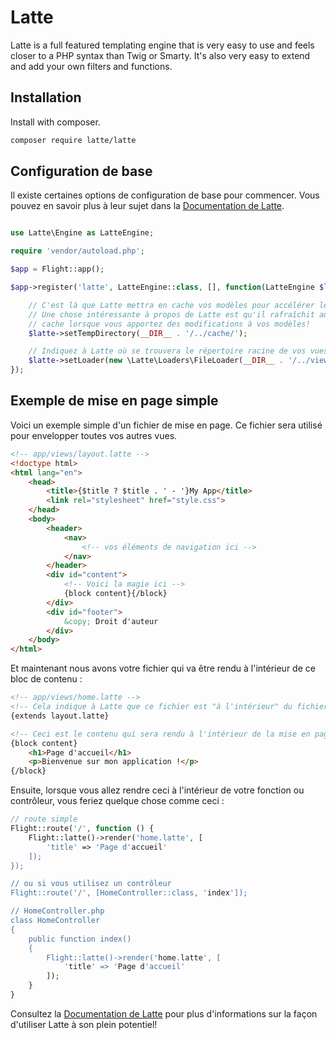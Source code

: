# Latte

Latte is a full featured templating engine that is very easy to use and feels closer to a PHP syntax than Twig or Smarty. It's also very easy to extend and add your own filters and functions.

## Installation

Install with composer.

```bash
composer require latte/latte
```

## Configuration de base

Il existe certaines options de configuration de base pour commencer. Vous pouvez en savoir plus à leur sujet dans la [Documentation de Latte](https://latte.nette.org/en/guide).

```php

use Latte\Engine as LatteEngine;

require 'vendor/autoload.php';

$app = Flight::app();

$app->register('latte', LatteEngine::class, [], function(LatteEngine $latte) use ($app) {

	// C'est là que Latte mettra en cache vos modèles pour accélérer les choses
	// Une chose intéressante à propos de Latte est qu'il rafraîchit automatiquement votre
	// cache lorsque vous apportez des modifications à vos modèles!
	$latte->setTempDirectory(__DIR__ . '/../cache/');

	// Indiquez à Latte où se trouvera le répertoire racine de vos vues.
	$latte->setLoader(new \Latte\Loaders\FileLoader(__DIR__ . '/../views/'));
});
```

## Exemple de mise en page simple

Voici un exemple simple d'un fichier de mise en page. Ce fichier sera utilisé pour envelopper toutes vos autres vues.

```html
<!-- app/views/layout.latte -->
<!doctype html>
<html lang="en">
	<head>
		<title>{$title ? $title . ' - '}My App</title>
		<link rel="stylesheet" href="style.css">
	</head>
	<body>
		<header>
			<nav>
				<!-- vos éléments de navigation ici -->
			</nav>
		</header>
		<div id="content">
			<!-- Voici la magie ici -->
			{block content}{/block}
		</div>
		<div id="footer">
			&copy; Droit d'auteur
		</div>
	</body>
</html>
```

Et maintenant nous avons votre fichier qui va être rendu à l'intérieur de ce bloc de contenu :

```html
<!-- app/views/home.latte -->
<!-- Cela indique à Latte que ce fichier est "à l'intérieur" du fichier layout.latte -->
{extends layout.latte}

<!-- Ceci est le contenu qui sera rendu à l'intérieur de la mise en page à l'intérieur du bloc de contenu -->
{block content}
	<h1>Page d'accueil</h1>
	<p>Bienvenue sur mon application !</p>
{/block}
```

Ensuite, lorsque vous allez rendre ceci à l'intérieur de votre fonction ou contrôleur, vous feriez quelque chose comme ceci :

```php
// route simple
Flight::route('/', function () {
	Flight::latte()->render('home.latte', [
		'title' => 'Page d'accueil'
	]);
});

// ou si vous utilisez un contrôleur
Flight::route('/', [HomeController::class, 'index']);

// HomeController.php
class HomeController
{
	public function index()
	{
		Flight::latte()->render('home.latte', [
			'title' => 'Page d'accueil'
		]);
	}
}
```

Consultez la [Documentation de Latte](https://latte.nette.org/en/guide) pour plus d'informations sur la façon d'utiliser Latte à son plein potentiel!